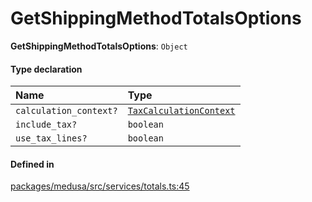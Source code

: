 # GetShippingMethodTotalsOptions

 **GetShippingMethodTotalsOptions**: `Object`

#### Type declaration

| Name | Type |
| :------ | :------ |
| `calculation_context?` | [`TaxCalculationContext`](TaxCalculationContext.md) |
| `include_tax?` | `boolean` |
| `use_tax_lines?` | `boolean` |

#### Defined in

[packages/medusa/src/services/totals.ts:45](https://github.com/medusajs/medusa/blob/3d9f5ae63/packages/medusa/src/services/totals.ts#L45)
